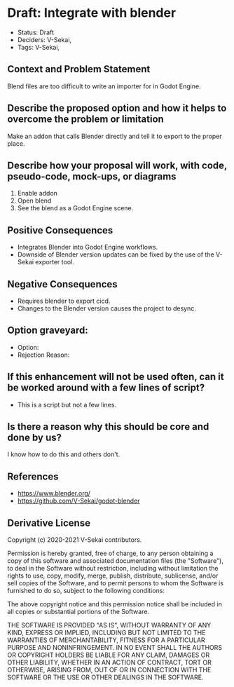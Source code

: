 # Draft: Integrate with blender

- Status: Draft <!-- draft | rejected | accepted | deprecated | superseded by -->
- Deciders: V-Sekai,
- Tags: V-Sekai,

## Context and Problem Statement

Blend files are too difficult to write an importer for in Godot Engine.

## Describe the proposed option and how it helps to overcome the problem or limitation

Make an addon that calls Blender directly and tell it to export to the proper place.

## Describe how your proposal will work, with code, pseudo-code, mock-ups, or diagrams

1. Enable addon
1. Open blend
1. See the blend as a Godot Engine scene.

## Positive Consequences <!-- optional -->

- Integrates Blender into Godot Engine workflows.
- Downside of Blender version updates can be fixed by the use of the V-Sekai exporter tool.

## Negative Consequences <!-- optional -->

- Requires blender to export cicd.
- Changes to the Blender version causes the project to desync.

## Option graveyard: <!-- same as above -->

- Option: <!-- [List the proposed options no longer open for consideration.] -->
- Rejection Reason: <!-- [List the reasons for the rejection: (the Bad traits)] -->

## If this enhancement will not be used often, can it be worked around with a few lines of script?

- This is a script but not a few lines.

## Is there a reason why this should be core and done by us?

I know how to do this and others don't.

## References <!-- optional -->

- <https://www.blender.org/>
- <https://github.com/V-Sekai/godot-blender>

## Derivative License

Copyright (c) 2020-2021 V-Sekai contributors.

Permission is hereby granted, free of charge, to any person obtaining a copy
of this software and associated documentation files (the "Software"), to deal
in the Software without restriction, including without limitation the rights
to use, copy, modify, merge, publish, distribute, sublicense, and/or sell
copies of the Software, and to permit persons to whom the Software is
furnished to do so, subject to the following conditions:

The above copyright notice and this permission notice shall be included in all
copies or substantial portions of the Software.

THE SOFTWARE IS PROVIDED "AS IS", WITHOUT WARRANTY OF ANY KIND, EXPRESS OR
IMPLIED, INCLUDING BUT NOT LIMITED TO THE WARRANTIES OF MERCHANTABILITY,
FITNESS FOR A PARTICULAR PURPOSE AND NONINFRINGEMENT. IN NO EVENT SHALL THE
AUTHORS OR COPYRIGHT HOLDERS BE LIABLE FOR ANY CLAIM, DAMAGES OR OTHER
LIABILITY, WHETHER IN AN ACTION OF CONTRACT, TORT OR OTHERWISE, ARISING FROM,
OUT OF OR IN CONNECTION WITH THE SOFTWARE OR THE USE OR OTHER DEALINGS IN THE
SOFTWARE.
